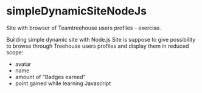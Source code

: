 # simpleDynamicSiteNodeJs
 Site with browser of Teamtreehouse users profiles - exercise.

Building simple dynamic site with Node.js 
 Site is suppose to give possibility to browse through Treehouse users 
 profiles and display them in reduced scope:
 - avatar
 - name
 - amount of "Badges earned"
 - point gained while learning Javascript
 